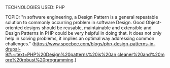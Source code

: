 TECHNOLOGIES USED: PHP

TOPIC: "n software engineering, a Design Pattern is a general repeatable solution to commonly occurring problem in software Design. Good Object-oriented designs should be reusable, maintainable and extensible and Design Patterns in PHP could be very helpful in doing that. It does not only help in solving problems, it implies an optimal way addressing common challenges."
(https://www.specbee.com/blogs/php-design-patterns-in-drupal-9#:~:text=PHP%20Design%20patterns%20is%20an,cleaner%20and%20more%20robust%20programming.)



